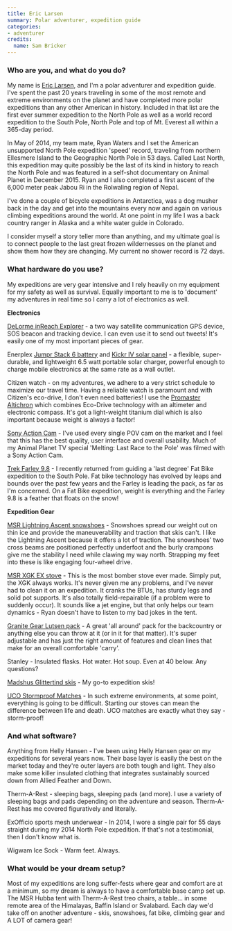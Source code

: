 ```yaml
---
title: Eric Larsen
summary: Polar adventurer, expedition guide
categories:
- adventurer
credits:
  name: Sam Bricker
---
```


### Who are you, and what do you do?

My name is [Eric Larsen](http://ericlarsenexplore.com/ "Eric's website."), and I'm a polar adventurer and expedition guide. I've spent the past 20 years traveling in some of the most remote and extreme environments on the planet and have completed more polar expeditions than any other American in history. Included in that list are the first ever summer expedition to the North Pole as well as a world record expedition to the South Pole, North Pole and top of Mt. Everest all within a 365-day period.

In May of 2014, my team mate, Ryan Waters and I set the American unsupported North Pole expedition 'speed' record, traveling from northern Ellesmere Island to the Geographic North Pole in 53 days. Called Last North, this expedition may quite possibly be the last of its kind in history to reach the North Pole and was featured in a self-shot documentary on Animal Planet in December 2015. Ryan and I also completed a first ascent of the 6,000 meter peak Jabou Ri in the Rolwaling region of Nepal.

I've done a couple of bicycle expeditions in Antarctica, was a dog musher back in the day and get into the mountains every now and again on various climbing expeditions around the world. At one point in my life I was a back country ranger in Alaska and a white water guide in Colorado. 

I consider myself a story teller more than anything, and my ultimate goal is to connect people to the last great frozen wildernesses on the planet and show them how they are changing. My current no shower record is 72 days. 

### What hardware do you use?

My expeditions are very gear intensive and I rely heavily on my equipment for my safety as well as survival. Equally important to me is to 'document' my adventures in real time so I carry a lot of electronics as well.

**Electronics**

[DeLorme inReach Explorer][inreach-explorer] - a two way satellite communication GPS device, SOS beacon and tracking device. I can even use it to send out tweets! It's easily one of my most important pieces of gear.

Enerplex [Jumpr Stack 6 battery][jumpr-stack-6] and [Kickr IV solar panel][kickr-iv] - a flexible, super-durable, and lightweight 6.5 watt portable solar charger, powerful enough to charge mobile electronics at the same rate as a wall outlet.

Citizen watch - on my adventures, we adhere to a very strict schedule to maximize our travel time. Having a reliable watch is paramount and with Citizen's eco-drive, I don't even need batteries! I use the [Promaster Altichron][promaster-altichron] which combines Eco-Drive technology with an altimeter and electronic compass. It's got a light-weight titanium dial which is also important because weight is always a factor!

[Sony Action Cam][fdr-x1000v] - I've used every single POV cam on the market and I feel that this has the best quality, user interface and overall usability. Much of my Animal Planet TV special 'Melting: Last Race to the Pole' was filmed with a Sony Action Cam.

[Trek Farley 9.8][farley-9.8] - I recently returned from guiding a 'last degree' Fat Bike expedition to the South Pole. Fat bike technology has evolved by leaps and bounds over the past few years and the Farley is leading the pack, as far as I'm concerned. On a Fat Bike expedition, weight is everything and the Farley 9.8 is a feather that floats on the snow!

**Expedition Gear** 

[MSR Lightning Ascent snowshoes][lightning-ascent] - Snowshoes spread our weight out on thin ice and provide the maneuverability and traction that skis can't. I like the Lightning Ascent because it offers a lot of traction. The snowshoes' two cross beams are positioned perfectly underfoot and the burly crampons give me the stability I need while clawing my way north. Strapping my feet into these is like engaging four-wheel drive.

[MSR XGK EX stove][xgk-ex] - This is the most bomber stove ever made. Simply put, the XGK always works. It's never given me any problems, and I've never had to clean it on an expedition. It cranks the BTUs, has sturdy legs and solid pot supports. It's also totally field-repairable (if a problem were to suddenly occur). It sounds like a jet engine, but that only helps our team dynamics - Ryan doesn't have to listen to my bad jokes in the tent.

[Granite Gear Lutsen pack][lutsen-55] - A great 'all around' pack for the backcountry or anything else you can throw at it (or in it for that matter). It's super adjustable and has just the right amount of features and clean lines that make for an overall comfortable 'carry'. 

Stanley - Insulated flasks. Hot water. Hot soup. Even at 40 below. Any questions?

[Madshus Glittertind skis][glittertind] - My go-to expedition skis! 

[UCO Stormproof Matches][stormproof-matches] - In such extreme environments, at some point, everything is going to be difficult. Starting our stoves can mean the difference between life and death. UCO matches are exactly what they say - storm-proof! 

### And what software?

Anything from Helly Hansen - I've been using Helly Hansen gear on my expeditions for several years now. Their base layer is easily the best on the market today and they're outer layers are both tough and light. They also make some killer insulated clothing that integrates sustainably sourced down from Allied Feather and Down.

Therm-A-Rest - sleeping bags, sleeping pads (and more). I use a variety of sleeping bags and pads depending on the adventure and season. Therm-A-Rest has me covered figuratively and literally.

ExOfficio sports mesh underwear - In 2014, I wore a single pair for 55 days straight during my 2014 North Pole expedition. If that's not a testimonial, then I don't know what is.

Wigwam Ice Sock - Warm feet. Always. 

### What would be your dream setup?

Most of my expeditions are long suffer-fests where gear and comfort are at a minimum, so my dream is always to have a comfortable base camp set up. The MSR Hubba tent with Therm-A-Rest treo chairs, a table... in some remote area of the Himalayas, Baffin Island or Svalabard. Each day we'd take off on another adventure - skis, snowshoes, fat bike, climbing gear and A LOT of camera gear!

[farley-9.8]: https://www.trekbikes.com/us/en_US/bikes/mountain-bikes/trail-mountain-bikes/farley/farley-9-8/p/1066000-2016 "A mountain bike."
[fdr-x1000v]: https://www.sony.com/electronics/actioncam/fdr-x1000v-body-kit "A 4K video camera."
[glittertind]: https://en-us.madshus.com/nordic-skis/glittertind-ski "A pair of skis."
[inreach-explorer]: http://www.inreachdelorme.com/product-info/inreach-explorer.php "A GPS and SOS device."
[jumpr-stack-6]: http://www.goenerplex.com/products/portable-batteries/jumpr-stack-6 "A portable battery."
[kickr-iv]: http://www.goenerplex.com/products/portable-solar-chargers/kickr-iv "A portable solar charger."
[lightning-ascent]: https://www.cascadedesigns.com/msr/snowshoes/ascent-snowshoes/lightning-ascent-snowshoes/product "A pair of nowshoes."
[lutsen-55]: http://www.granitegear.com/outdoor/backpacks/multi-day-backpacks/men-s-backpacks/lutsen-55.html "A backpack."
[promaster-altichron]: https://www.citizenwatch.com/en-us/watches/watch-detail/?model=BN5030-06E "A light-powered watch with an altimeter and electronic compass."
[stormproof-matches]: http://ucogear.com/stormproof-matches.html "Matches that work in any weather."
[xgk-ex]: http://www.cascadedesigns.com/msr/stoves/rapid-cooking/xgk-ex/product? "A multi-fuel portable stove."
